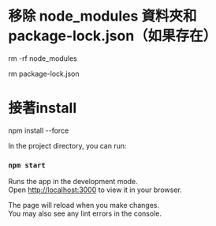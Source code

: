 

# 移除 node_modules 資料夾和 package-lock.json（如果存在）
rm -rf node_modules

rm package-lock.json

# 接著install
npm install --force

In the project directory, you can run:

### `npm start`

Runs the app in the development mode.\
Open [http://localhost:3000](http://localhost:3000) to view it in your browser.

The page will reload when you make changes.\
You may also see any lint errors in the console.

